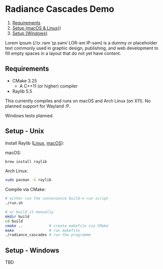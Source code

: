 # Radiance Cascades Demo

1. [Requirements](#requirements)
2. [Setup (macOS & Linux)](#setup-\--unix))
3. [Setup (Windows)](#setup-\--windows)

Lorem ipsum (/ˌlɔː.rəm ˈɪp.səm/ LOR-əm IP-səm) is a dummy or placeholder text commonly used in graphic design, publishing, and web development to fill empty spaces in a layout that do not yet have content.

## Requirements

- CMake 3.25
    - A C++11 (or higher) compiler
- Raylib 5.5

This currently compiles and runs on macOS and Arch Linux (on X11). No planned support for Wayland :P.

Windows tests planned.

## Setup - Unix 

Install Raylib ([Linux](https://github.com/raysan5/raylib/wiki/Working-on-GNU-Linux), [macOS](https://github.com/raysan5/raylib/wiki/Working-on-macOS)):

macOS:
```bash
brew install raylib
```

Arch Linux:
```bash
sudo pacman -S raylib
```

Compile via CMake:

```bash
# either run the convenience build-n-run script
./run.sh

# or build it manually
mkdir build
cd build
cmake ..            # create makefile via CMake
make                # run makefile
./radiance_cascades # run the programme
```

## Setup - Windows

TBD
